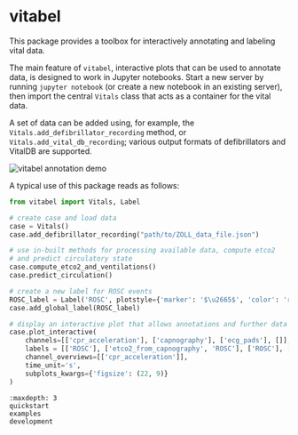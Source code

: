 # vitabel

This package provides a toolbox for interactively annotating
and labeling vital data.

The main feature of `vitabel`, interactive plots that can be used to annotate data,
is designed to work in Jupyter notebooks. Start a new server by running `jupyter notebook`
(or create a new notebook in an existing server), then import the central `Vitals` class
that acts as a container for the vital data.

A set of data can be added using, for example,
the `Vitals.add_defibrillator_recording` method, or `Vitals.add_vital_db_recording`;
various output formats of defibrillators
and VitalDB are supported.  

![vitabel annotation demo](_static/img/vitabel-demo.png)

A typical use of this package reads as follows:

```py
from vitabel import Vitals, Label

# create case and load data
case = Vitals()
case.add_defibrillator_recording("path/to/ZOLL_data_file.json")

# use in-built methods for processing available data, compute etco2
# and predict circulatory state
case.compute_etco2_and_ventilations()
case.predict_circulation()

# create a new label for ROSC events
ROSC_label = Label('ROSC', plotstyle={'marker': '$\u2665$', 'color': 'red', 'ms': 10, 'linestyle': ''})
case.add_global_label(ROSC_label)

# display an interactive plot that allows annotations and further data adjustments
case.plot_interactive(
    channels=[['cpr_acceleration'], ['capnography'], ['ecg_pads'], []],
    labels = [['ROSC'], ['etco2_from_capnography', 'ROSC'], ['ROSC'], ['ROSC', 'rosc_probability']],
    channel_overviews=[['cpr_acceleration']],
    time_unit='s',
    subplots_kwargs={'figsize': (22, 9)}
)
```

```{toctree}
:maxdepth: 3
quickstart
examples
development
```

